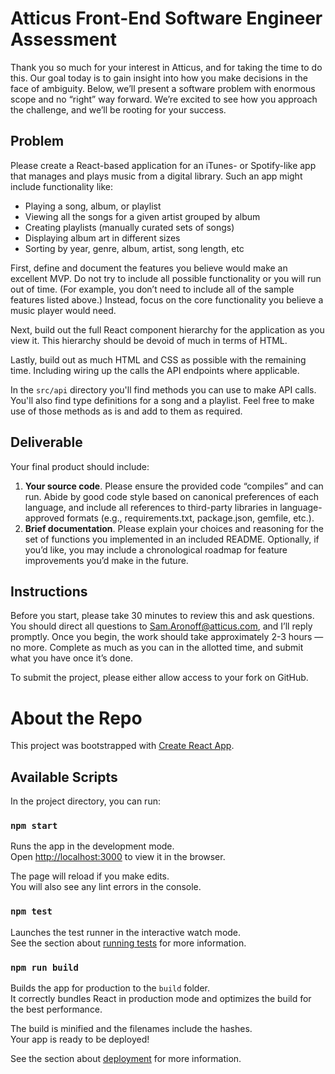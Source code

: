 # Atticus Front-End Software Engineer Assessment

Thank you so much for your interest in Atticus, and for taking the time to do this. Our goal today is to gain insight into how you make decisions in the face of ambiguity. Below, we’ll present a software problem with enormous scope and no “right” way forward. We’re excited to see how you approach the challenge, and we’ll be rooting for your success.

## Problem

Please create a React-based application for an iTunes- or Spotify-like app that manages and plays music from a digital library. Such an app might include functionality like:
- Playing a song, album, or playlist
- Viewing all the songs for a given artist grouped by album
- Creating playlists (manually curated sets of songs)
- Displaying album art in different sizes
- Sorting by year, genre, album, artist, song length, etc

First, define and document the features you believe would make an excellent MVP. Do not try to include all possible functionality or you will run out of time. (For example, you don’t need to include all of the sample features listed above.) Instead, focus on the core functionality you believe a music player would need.

Next, build out the full React component hierarchy for the application as you view it. This hierarchy should be devoid of much in terms of HTML.

Lastly, build out as much HTML and CSS as possible with the remaining time. Including wiring up the calls the API endpoints where applicable.

In the `src/api` directory you'll find methods you can use to make API calls. You'll also find type definitions for a song and a playlist. Feel free to make use of those methods as is and add to them as required.

## Deliverable

Your final product should include:
1. **Your source code**. Please ensure the provided code “compiles” and can run. Abide by good code style based on canonical preferences of each language, and include all references to third-party libraries in language-approved formats (e.g., requirements.txt, package.json, gemfile, etc.).
2. **Brief documentation**. Please explain your choices and reasoning for the set of functions you implemented in an included README. Optionally, if you’d like, you may include a chronological roadmap for feature improvements you’d make in the future. 

## Instructions
Before you start, please take 30 minutes to review this and ask questions. You should direct all questions to Sam.Aronoff@atticus.com, and I’ll reply promptly.
Once you begin, the work should take approximately 2-3 hours — no more. Complete as much as you can in the allotted time, and submit what you have once it’s done.

To submit the project, please either allow access to your fork on GitHub.

# About the Repo

This project was bootstrapped with [Create React App](https://github.com/facebook/create-react-app).

## Available Scripts

In the project directory, you can run:

### `npm start`

Runs the app in the development mode.<br />
Open [http://localhost:3000](http://localhost:3000) to view it in the browser.

The page will reload if you make edits.<br />
You will also see any lint errors in the console.

### `npm test`

Launches the test runner in the interactive watch mode.<br />
See the section about [running tests](https://facebook.github.io/create-react-app/docs/running-tests) for more information.

### `npm run build`

Builds the app for production to the `build` folder.<br />
It correctly bundles React in production mode and optimizes the build for the best performance.

The build is minified and the filenames include the hashes.<br />
Your app is ready to be deployed!

See the section about [deployment](https://facebook.github.io/create-react-app/docs/deployment) for more information.
